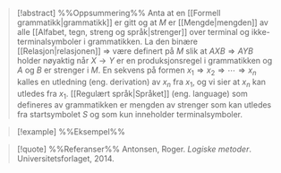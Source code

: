 
> [!abstract] %%Oppsummering%%
> Anta at en [[Formell grammatikk|grammatikk]] er gitt og at $M$ er [[Mengde|mengden]] av alle [[Alfabet, tegn, streng og språk|strenger]] over terminal og ikke-terminalsymboler i grammatikken. La den binære [[Relasjon|relasjonen]] $\Rightarrow$ være definert på $M$ slik at $AXB\Rightarrow AYB$ holder nøyaktig når $X\to Y$ er en produksjonsregel i grammatikken og $A$ og $B$ er strenger i $M$. En sekvens på formen $x_{1}\Rightarrow x_{2}\Rightarrow \cdots \Rightarrow x_{n}$ kalles en utledning (eng. derivation) av $x_{n}$ fra $x_{1}$, og vi sier at $x_{n}$ kan utledes fra $x_{1}$. [[Regulært språk|Språket]] (eng. language) som defineres av grammatikken er mengden av strenger som kan utledes fra startsymbolet $S$ og som kun inneholder terminalsymboler.

> [!example] %%Eksempel%%
> 

> [!quote] %%Referanser%%
>Antonsen, Roger. *Logiske metoder*. Universitetsforlaget, 2014.


